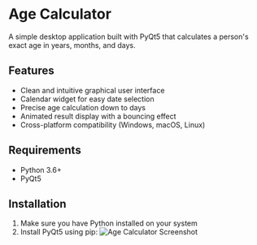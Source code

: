 # Age Calculator

A simple desktop application built with PyQt5 that calculates a person's exact age in years, months, and days.

## Features

- Clean and intuitive graphical user interface
- Calendar widget for easy date selection 
- Precise age calculation down to days
- Animated result display with a bouncing effect
- Cross-platform compatibility (Windows, macOS, Linux)

## Requirements

- Python 3.6+
- PyQt5

## Installation

1. Make sure you have Python installed on your system
2. Install PyQt5 using pip:
![Age Calculator Screenshot](C:\Users\User\Downloads\Tafsir.png)
